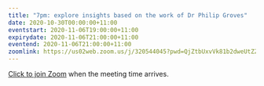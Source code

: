```yaml
---
title: "7pm: explore insights based on the work of Dr Philip Groves"
date: 2020-10-30T00:00:00+11:00
eventstart: 2020-11-06T19:00:00+11:00
expirydate: 2020-11-06T21:00:00+11:00
eventend: 2020-11-06T21:00:00+11:00
zoomlink: https://us02web.zoom.us/j/320544045?pwd=QjZtbUxvVk81b2dweUtZZTE3ZE9IZz09
---
```


[Click to join Zoom](https://us02web.zoom.us/j/320544045?pwd=QjZtbUxvVk81b2dweUtZZTE3ZE9IZz09) when the meeting time arrives.
